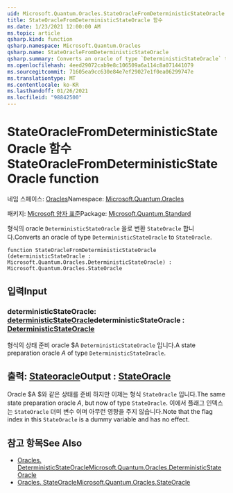 ```yaml
---
uid: Microsoft.Quantum.Oracles.StateOracleFromDeterministicStateOracle
title: StateOracleFromDeterministicStateOracle 함수
ms.date: 1/23/2021 12:00:00 AM
ms.topic: article
qsharp.kind: function
qsharp.namespace: Microsoft.Quantum.Oracles
qsharp.name: StateOracleFromDeterministicStateOracle
qsharp.summary: Converts an oracle of type `DeterministicStateOracle` to `StateOracle`.
ms.openlocfilehash: 4eed29072cab9e8c106509a6a114c8a071441079
ms.sourcegitcommit: 71605ea9cc630e84e7ef29027e1f0ea06299747e
ms.translationtype: MT
ms.contentlocale: ko-KR
ms.lasthandoff: 01/26/2021
ms.locfileid: "98842500"
---
```

# <a name="stateoraclefromdeterministicstateoracle-function"></a><span data-ttu-id="6ed0c-102">StateOracleFromDeterministicStateOracle 함수</span><span class="sxs-lookup"><span data-stu-id="6ed0c-102">StateOracleFromDeterministicStateOracle function</span></span>

<span data-ttu-id="6ed0c-103">네임 스페이스: [Oracles](xref:Microsoft.Quantum.Oracles)</span><span class="sxs-lookup"><span data-stu-id="6ed0c-103">Namespace: [Microsoft.Quantum.Oracles](xref:Microsoft.Quantum.Oracles)</span></span>

<span data-ttu-id="6ed0c-104">패키지: [Microsoft 양자 표준](https://nuget.org/packages/Microsoft.Quantum.Standard)</span><span class="sxs-lookup"><span data-stu-id="6ed0c-104">Package: [Microsoft.Quantum.Standard](https://nuget.org/packages/Microsoft.Quantum.Standard)</span></span>


<span data-ttu-id="6ed0c-105">형식의 oracle `DeterministicStateOracle` 을로 변환 `StateOracle` 합니다.</span><span class="sxs-lookup"><span data-stu-id="6ed0c-105">Converts an oracle of type `DeterministicStateOracle` to `StateOracle`.</span></span>

```qsharp
function StateOracleFromDeterministicStateOracle (deterministicStateOracle : Microsoft.Quantum.Oracles.DeterministicStateOracle) : Microsoft.Quantum.Oracles.StateOracle
```


## <a name="input"></a><span data-ttu-id="6ed0c-106">입력</span><span class="sxs-lookup"><span data-stu-id="6ed0c-106">Input</span></span>

### <a name="deterministicstateoracle--deterministicstateoracle"></a><span data-ttu-id="6ed0c-107">deterministicStateOracle: [deterministicStateOracle](xref:Microsoft.Quantum.Oracles.DeterministicStateOracle)</span><span class="sxs-lookup"><span data-stu-id="6ed0c-107">deterministicStateOracle : [DeterministicStateOracle](xref:Microsoft.Quantum.Oracles.DeterministicStateOracle)</span></span>

<span data-ttu-id="6ed0c-108">형식의 상태 준비 oracle $A `DeterministicStateOracle` 입니다.</span><span class="sxs-lookup"><span data-stu-id="6ed0c-108">A state preparation oracle $A$ of type `DeterministicStateOracle`.</span></span>



## <a name="output--stateoracle"></a><span data-ttu-id="6ed0c-109">출력: [Stateoracle](xref:Microsoft.Quantum.Oracles.StateOracle)</span><span class="sxs-lookup"><span data-stu-id="6ed0c-109">Output : [StateOracle](xref:Microsoft.Quantum.Oracles.StateOracle)</span></span>

<span data-ttu-id="6ed0c-110">Oracle $A $와 같은 상태를 준비 하지만 이제는 형식 `StateOracle` 입니다.</span><span class="sxs-lookup"><span data-stu-id="6ed0c-110">The same state preparation oracle $A$, but now of type `StateOracle`.</span></span> <span data-ttu-id="6ed0c-111">이에서 플래그 인덱스는 `StateOracle` 더미 변수 이며 아무런 영향을 주지 않습니다.</span><span class="sxs-lookup"><span data-stu-id="6ed0c-111">Note that the flag index in this `StateOracle` is a dummy variable and has no effect.</span></span>

## <a name="see-also"></a><span data-ttu-id="6ed0c-112">참고 항목</span><span class="sxs-lookup"><span data-stu-id="6ed0c-112">See Also</span></span>

- [<span data-ttu-id="6ed0c-113">Oracles. DeterministicStateOracle</span><span class="sxs-lookup"><span data-stu-id="6ed0c-113">Microsoft.Quantum.Oracles.DeterministicStateOracle</span></span>](xref:Microsoft.Quantum.Oracles.DeterministicStateOracle)
- [<span data-ttu-id="6ed0c-114">Oracles. StateOracle</span><span class="sxs-lookup"><span data-stu-id="6ed0c-114">Microsoft.Quantum.Oracles.StateOracle</span></span>](xref:Microsoft.Quantum.Oracles.StateOracle)
